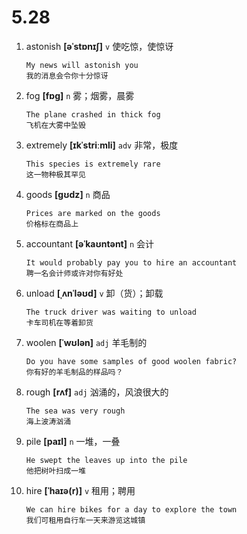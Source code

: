 # 5.28

















1. astonish **[əˈstɒnɪʃ]** `v` 使吃惊，使惊讶
    ```
    My news will astonish you
    我的消息会令你十分惊讶
    ```

2. fog **[fɒɡ]** `n` 雾；烟雾，晨雾
    ```
    The plane crashed in thick fog
    飞机在大雾中坠毁
    ```

3. extremely **[ɪkˈstriːmli]** `adv` 非常，极度
    ```
    This species is extremely rare
    这一物种极其罕见
    ```

4. goods **[ɡʊdz]** `n` 商品
    ```
    Prices are marked on the goods
    价格标在商品上
    ```

5. accountant **[əˈkaʊntənt]** `n` 会计
    ```
    It would probably pay you to hire an accountant
    聘一名会计师或许对你有好处
    ```

6. unload **[ˌʌnˈləʊd]** `v` 卸（货）；卸载
    ```
    The truck driver was waiting to unload
    卡车司机在等着卸货
    ```

7. woolen **[ˈwʊlən]** `adj` 羊毛制的
    ```
    Do you have some samples of good woolen fabric?
    你有好的羊毛制品的样品吗？
    ```

8. rough **[rʌf]** `adj` 汹涌的，风浪很大的
    ```
    The sea was very rough
    海上波涛汹涌
    ```

9. pile **[paɪl]** `n` 一堆，一叠
    ```
    He swept the leaves up into the pile
    他把树叶扫成一堆
    ```

10. hire **[ˈhaɪə(r)]** `v` 租用；聘用
    ```
    We can hire bikes for a day to explore the town
    我们可租用自行车一天来游览这城镇
    ```
